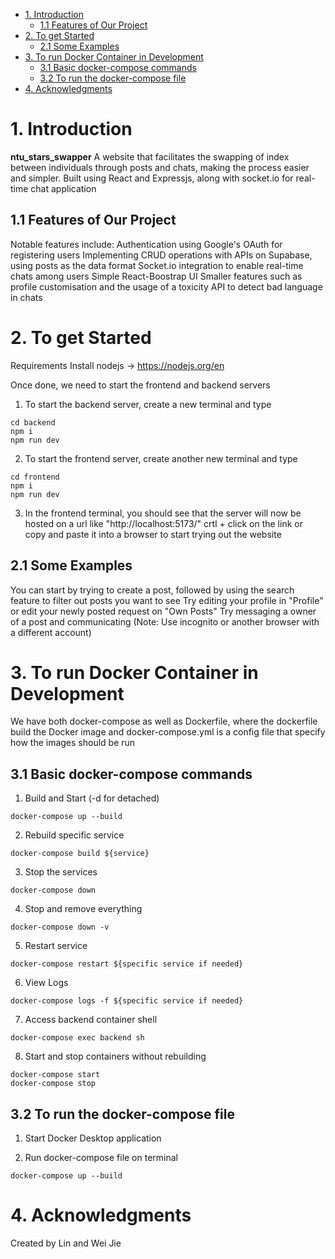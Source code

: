 - [1. Introduction](#1-introduction)
  - [1.1 Features of Our Project](#11-features-of-our-project)
- [2. To get Started](#2-to-get-started)
  - [2.1 Some Examples](#21-some-examples)
- [3. To run Docker Container in Development](#3-to-run-docker-container-in-development)
  - [3.1 Basic docker-compose commands](#31-basic-docker-compose-commands)
  - [3.2 To run the docker-compose file](#32-to-run-the-docker-compose-file)
- [4. Acknowledgments](#4-acknowledgments)

# 1. Introduction
**ntu_stars_swapper**
A website that facilitates the swapping of index between individuals through posts and chats, making the process easier and simpler.
Built using React and Expressjs, along with socket.io for real-time chat application

## 1.1 Features of Our Project
Notable features include:
Authentication using Google's OAuth for registering users
Implementing CRUD operations with APIs on Supabase, using posts as the data format
Socket.io integration to enable real-time chats among users
Simple React-Boostrap UI
Smaller features such as profile customisation and the usage of a toxicity API to detect bad language in chats

# 2. To get Started
Requirements
Install nodejs -> https://nodejs.org/en

Once done, we need to start the frontend and backend servers
1. To start the backend server, create a new terminal and type
```
cd backend
npm i
npm run dev
```
2. To start the frontend server, create another new terminal and type
```
cd frontend
npm i
npm run dev
```
3. In the frontend terminal, you should see that the server will now be hosted on a url like "http://localhost:5173/"
crtl + click on the link or copy and paste it into a browser to start trying out the website

## 2.1 Some Examples
You can start by trying to create a post, followed by using the search feature to filter out posts you want to see
Try editing your profile in "Profile" or edit your newly posted request on "Own Posts"
Try messaging a owner of a post and communicating (Note: Use incognito or another browser with a different account)

# 3. To run Docker Container in Development
We have both docker-compose as well as Dockerfile, where the dockerfile build the Docker image and docker-compose.yml is a config file that specify how the images should be run

## 3.1 Basic docker-compose commands
1. Build and Start (-d for detached)
```
docker-compose up --build 
```
2. Rebuild specific service
```
docker-compose build ${service}
```
3. Stop the services
```
docker-compose down
```
4. Stop and remove everything
```
docker-compose down -v
```
5. Restart service
```
docker-compose restart ${specific service if needed}
```
6. View Logs
```
docker-compose logs -f ${specific service if needed}
```
7. Access backend container shell
```
docker-compose exec backend sh
```
8. Start and stop containers without rebuilding
```
docker-compose start
docker-compose stop
```

## 3.2 To run the docker-compose file 
1. Start Docker Desktop application

2. Run docker-compose file on terminal
```
docker-compose up --build 
```

# 4. Acknowledgments
Created by Lin and Wei Jie